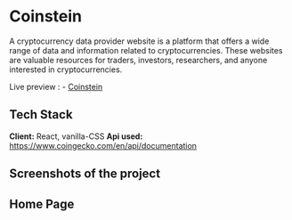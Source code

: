
# Coinstein


A cryptocurrency data provider website is a platform that offers a wide range of data and information related to cryptocurrencies. These websites are valuable resources for traders, investors, researchers, and anyone interested in cryptocurrencies.


Live preview : - [Coinstein](https://bombayestates-bkta86j4k-devkartikbhardwaj.vercel.app/)


## Tech Stack

**Client:** React, vanilla-CSS
**Api used:** https://www.coingecko.com/en/api/documentation


## Screenshots of the project

  ## Home Page

